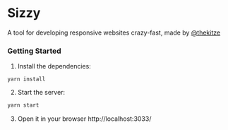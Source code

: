 # Sizzy
A tool for developing responsive websites crazy-fast, made by [@thekitze](http://kitze.io)

### Getting Started

1. Install the dependencies:
```
yarn install
```

2. Start the server:

```sh
yarn start
```

3. Open it in your browser http://localhost:3033/
